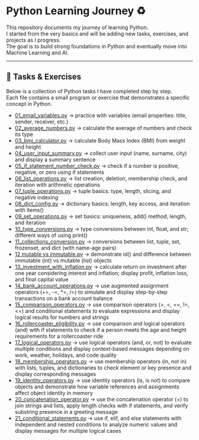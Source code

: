 # Python Learning Journey ♻️

This repository documents my journey of learning Python.  
I started from the very basics and will be adding new tasks, exercises, and projects as I progress.  
The goal is to build strong foundations in Python and eventually move into Machine Learning and AI.

---

## 📂 Tasks & Exercises

Below is a collection of Python tasks I have completed step by step.  
Each file contains a small program or exercise that demonstrates a specific concept in Python.  

- [01_email_variables.py](tasks/01_email_variables.py) → practice with variables (email properties: title, sender, receiver, etc.)
- [02_average_numbers.py](tasks/02_average_numbers.py) → calculate the average of numbers and check its type
- [03_bmi_calculator.py](tasks/03_bmi_calculator.py) → calculate Body Mass Index (BMI) from weight and height
- [04_user_input_summary.py](tasks/04_user_input_summary.py) → collect user input (name, surname, city) and display a summary sentence
- [05_if_statement_number_check.py](tasks/05_if_statement_number_check.py) → check if a number is positive, negative, or zero using if statements
- [06_list_operations.py](tasks/06_list_operations.py) → list creation, deletion, membership check, and iteration with arithmetic operations
- [07_tuple_operations.py](tasks/07_tuple_operations.py) → tuple basics: type, length, slicing, and negative indexing
- [08_dict_config.py](tasks/08_dict_config.py) → dictionary basics: length, key access, and iteration with items()
- [09_set_operations.py](tasks/09_set_operations.py) → set basics: uniqueness, add() method, length, and iteration
- [10_type_conversions.py](tasks/10_type_conversions.py) → type conversions between int, float, and str; different ways of using print()
- [11_collections_conversion.py](tasks/11_collections_conversion.py) → conversions between list, tuple, set, frozenset, and dict (with name-age pairs)
- [12 mutable vs immutable.py](tasks/12_mutable_vs_immutable.py) → demonstrate id() and difference between immutable (int) vs mutable (list) objects
- [13_investment_with_inflation.py](tasks/13_investment_with_inflation.py) → calculate return on investment after one year considering interest and inflation; display profit, inflation loss, and final capital value
- [14_bank_account_operations.py](tasks/14_bank_account_operations.py) → use augmented assignment operators (+=, -=, *=, /=) to simulate and display step-by-step transactions on a bank account balance
- [15_comparison_operators.py](tasks/15_comparison_operators.py) → use comparison operators (>, <, ==, !=, <=) and conditional statements to evaluate expressions and display logical results for numbers and strings
- [16_rollercoaster_eligibility.py](tasks/16_rollercoaster_eligibility.py) → use comparison and logical operators (and) with if statements to check if a person meets the age and height requirements for a rollercoaster ride
- [17_logical_operators.py](tasks/17_logical_operators.py) → use logical operators (and, or, not) to evaluate multiple conditions and display context-based messages depending on work, weather, holidays, and code quality
- [18_membership_operators.py](tasks/18_membership_operators.py) → use membership operators (in, not in) with lists, tuples, and dictionaries to check element or key presence and display corresponding messages
- [19_identity_operators.py](tasks/19_identity_operators.py) → use identity operators (is, is not) to compare objects and demonstrate how variable references and assignments affect object identity in memory
- [20_concatenation_operator.py](tasks/20_concatenation_operator.py) → use the concatenation operator (+) to join strings and lists, apply length checks with if statements, and verify substring presence in a greeting message
- [21_conditional_statements.py](tasks/21_conditional_statements.py) → use if, elif, and else statements with independent and nested conditions to analyze numeric values and display messages for multiple logical cases













  













